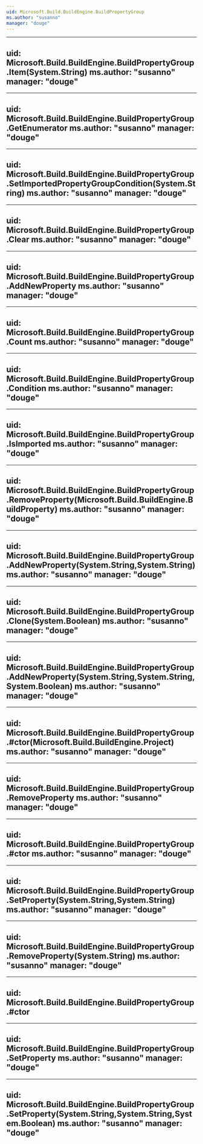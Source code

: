 ```yaml
---
uid: Microsoft.Build.BuildEngine.BuildPropertyGroup
ms.author: "susanno"
manager: "douge"
---
```


---
uid: Microsoft.Build.BuildEngine.BuildPropertyGroup.Item(System.String)
ms.author: "susanno"
manager: "douge"
---

---
uid: Microsoft.Build.BuildEngine.BuildPropertyGroup.GetEnumerator
ms.author: "susanno"
manager: "douge"
---

---
uid: Microsoft.Build.BuildEngine.BuildPropertyGroup.SetImportedPropertyGroupCondition(System.String)
ms.author: "susanno"
manager: "douge"
---

---
uid: Microsoft.Build.BuildEngine.BuildPropertyGroup.Clear
ms.author: "susanno"
manager: "douge"
---

---
uid: Microsoft.Build.BuildEngine.BuildPropertyGroup.AddNewProperty
ms.author: "susanno"
manager: "douge"
---

---
uid: Microsoft.Build.BuildEngine.BuildPropertyGroup.Count
ms.author: "susanno"
manager: "douge"
---

---
uid: Microsoft.Build.BuildEngine.BuildPropertyGroup.Condition
ms.author: "susanno"
manager: "douge"
---

---
uid: Microsoft.Build.BuildEngine.BuildPropertyGroup.IsImported
ms.author: "susanno"
manager: "douge"
---

---
uid: Microsoft.Build.BuildEngine.BuildPropertyGroup.RemoveProperty(Microsoft.Build.BuildEngine.BuildProperty)
ms.author: "susanno"
manager: "douge"
---

---
uid: Microsoft.Build.BuildEngine.BuildPropertyGroup.AddNewProperty(System.String,System.String)
ms.author: "susanno"
manager: "douge"
---

---
uid: Microsoft.Build.BuildEngine.BuildPropertyGroup.Clone(System.Boolean)
ms.author: "susanno"
manager: "douge"
---

---
uid: Microsoft.Build.BuildEngine.BuildPropertyGroup.AddNewProperty(System.String,System.String,System.Boolean)
ms.author: "susanno"
manager: "douge"
---

---
uid: Microsoft.Build.BuildEngine.BuildPropertyGroup.#ctor(Microsoft.Build.BuildEngine.Project)
ms.author: "susanno"
manager: "douge"
---

---
uid: Microsoft.Build.BuildEngine.BuildPropertyGroup.RemoveProperty
ms.author: "susanno"
manager: "douge"
---

---
uid: Microsoft.Build.BuildEngine.BuildPropertyGroup.#ctor
ms.author: "susanno"
manager: "douge"
---

---
uid: Microsoft.Build.BuildEngine.BuildPropertyGroup.SetProperty(System.String,System.String)
ms.author: "susanno"
manager: "douge"
---

---
uid: Microsoft.Build.BuildEngine.BuildPropertyGroup.RemoveProperty(System.String)
ms.author: "susanno"
manager: "douge"
---

---
uid: Microsoft.Build.BuildEngine.BuildPropertyGroup.#ctor
---

---
uid: Microsoft.Build.BuildEngine.BuildPropertyGroup.SetProperty
ms.author: "susanno"
manager: "douge"
---

---
uid: Microsoft.Build.BuildEngine.BuildPropertyGroup.SetProperty(System.String,System.String,System.Boolean)
ms.author: "susanno"
manager: "douge"
---

